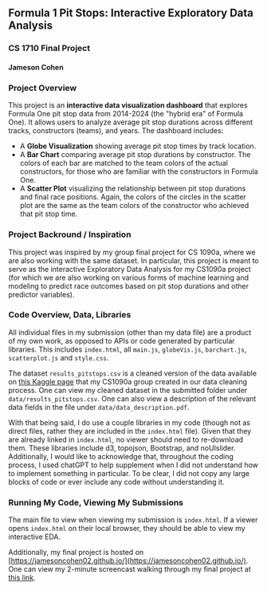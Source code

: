 ## Formula 1 Pit Stops: Interactive Exploratory Data Analysis
### CS 1710 Final Project
#### Jameson Cohen

### Project Overview

This project is an **interactive data visualization dashboard** that explores Formula One pit stop data from 2014-2024 (the "hybrid era" of Formula One). It allows users to analyze average pit stop durations across different tracks, constructors (teams), and years. The dashboard includes:
- A **Globe Visualization** showing average pit stop times by track location.
- A **Bar Chart** comparing average pit stop durations by constructor. The colors of each bar are matched to the team colors of the actual constructors, for those who are familiar with the constructors in Formula One.
- A **Scatter Plot** visualizing the relationship between pit stop durations and final race positions. Again, the colors of the circles in the scatter plot are the same as the team colors of the constructor who achieved that pit stop time.

### Project Backround / Inspiration

This project was inspired by my group final project for CS 1090a, where we are also working with the same dataset. In particular, this project is meant to serve as the interactive Exploratory Data Analysis for my CS1090a project (for which we are also working on various forms of machine learning and modeling to predict race outcomes based on pit stop durations and other predictor variables).

### Code Overview, Data, Libraries

All individual files in my submission (other than my data file) are a product of my own work, as opposed to APIs or code generated by particular libraries. This includes ``index.html``, all ``main.js``, ``globeVis.js``, ``barchart.js``, ``scatterplot.js`` and ``style.css``.

The dataset ``results_pitstops.csv`` is a cleaned version of the data available on [this Kaggle page](https://www.kaggle.com/datasets/rohanrao/formula-1-world-championship-1950-2020) that my CS1090a group created in our data cleaning process. One can view my cleaned dataset in the submitted folder under ``data/results_pitstops.csv``. One can also view a description of the relevant data fields in the file under ``data/data_description.pdf``.


With that being said, I do use a couple libraries in my code (though not as direct files, rather they are included in the ``index.html`` file). Given that they are already linked in ``index.html``, no viewer should need to re-download them. These libraries include d3, topojson, Bootstrap, and noUIslider. Additionally, I would like to acknowledge that, throughout the coding process, I used chatGPT to help supplement when I did not understand how to implement something in particular. To be clear, I did not copy any large blocks of code or ever include any code without understanding it.

### Running My Code, Viewing My Submissions

The main file to view when viewing my submission is ``index.html``. If a viewer opens ``index.html`` on their local browser, they should be able to view my interactive EDA.

Additionally, my final project is hosted on [https://jamesoncohen02.github.io/](https://jamesoncohen02.github.io/). One can view my 2-minute screencast walking through my final project at [this link](https://drive.google.com/file/d/15l8xqVwZL2_1HUIjA0enlj8uMTmsEDVe/view?usp=sharing).

